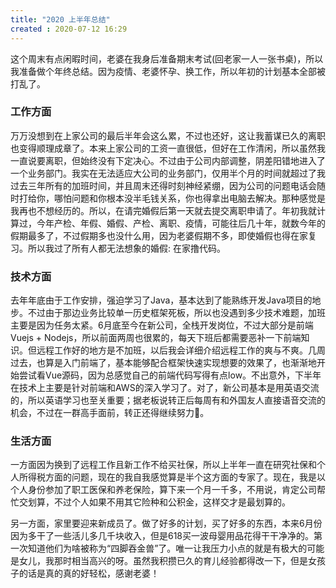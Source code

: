 ```yaml
---
title: "2020 上半年总结"
created : 2020-07-12 16:29
---
```


这个周末有点闲暇时间，老婆在我身后准备期末考试(回老家一人一张书桌)，所以我准备做个年终总结。因为疫情、老婆怀孕、换工作，所以年初的计划基本全部被打乱了。

### 工作方面

万万没想到在上家公司的最后半年会这么累，不过也还好，这让我蓄谋已久的离职也变得顺理成章了。本来上家公司的工资一直很低，但好在工作清闲，所以虽然我一直说要离职，但始终没有下定决心。不过由于公司内部调整，阴差阳错地进入了一个业务部门。我实在无法适应大公司的业务部门，仅用半个月的时间就超过了我过去三年所有的加班时间，并且周末还得时刻神经紧绷，因为公司的问题电话会随时打给你，哪怕问题和你根本没半毛钱关系，你也得拿出电脑去解决。那种感觉是我再也不想经历的。所以，在请完婚假后第一天就去提交离职申请了。年初我就计算过，今年产检、年假、婚假、产检、离职、疫情，可能往后几十年，就数今年的假期最多了，不过假期多也没什么用，因为老婆假期不多，即使婚假也得在家复习。所以我过了所有人都无法想象的婚假: 在家撸代码。

### 技术方面

去年年底由于工作安排，强迫学习了Java，基本达到了能熟练开发Java项目的地步。不过由于那边业务比较单一历史框架死板，所以也没遇到多少技术难题，加班主要是因为任务太紧。6月底至今在新公司，全栈开发岗位，不过大部分是前端Vuejs + Nodejs，所以前面两周也很累的，每天下班后都需要恶补一下前端知识。但远程工作好的地方是不加班，以后我会详细介绍远程工作的爽与不爽。几周过去，也算是入门前端了，基本能够配合框架快速实现想要的效果了，也渐渐地开始尝试看Vue源码，因为总感觉自己的前端代码写得有点low。不出意外，下半年在技术上主要是针对前端和AWS的深入学习了。对了，新公司基本是用英语交流的，所以英语学习也至关重要；据老板说转正后每周有和外国友人直接语音交流的机会，不过在一群高手面前，转正还得继续努力💪。

### 生活方面

一方面因为换到了远程工作且新工作不给买社保，所以上半年一直在研究社保和个人所得税方面的问题，现在的我自我感觉算是半个这方面的专家了。现在，我是以个人身份参加了职工医保和养老保险，算下来一个月一千多，不用说，肯定公司帮忙交划算，不过个人如果不用其它险种和公积金，这样交才是最划算的。

另一方面，家里要迎来新成员了。做了好多的计划，买了好多的东西，本来6月份因为多干了一些活儿多几千块收入，但是618买一波母婴用品花得干干净净的。第一次知道他们为啥被称为“四脚吞金兽”了。唯一让我压力小点的就是有极大的可能是女儿，我那时相当高兴的呀。虽然我积攒已久的育儿经验都得改一下，但是女孩子的话是真的真的好轻松，感谢老婆！



